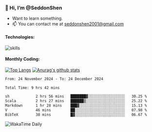 ### 👋 Hi, I’m @SeddonShen
- Want to learn something.
- 📫 You can contact me at seddonshen2001@gmail.com

#### Technologies:

![skills](https://skillicons.dev/icons?i=scala,js,html,css,bootstrap,jquery,c,cpp,cloudflare,django,docker,flask,git,github,githubactions,linux,latex,mysql,nodejs,ps,php,pr,py,raspberrypi,redis,unreal,v,vscode,vue,bash)

#### Monthly Coding:
[![Top Langs](https://github-readme-stats.vercel.app/api/top-langs?username=seddonshen&show_icons=true&locale=en&layout=compact&hide=html&langs_count=8)](https://github.com/SeddonShen/)
[![Anurag's github stats](https://github-readme-stats.vercel.app/api?username=SeddonShen&count_private=true&show_icons=true)](https://github.com/anuraghazra/github-readme-stats)
<!--START_SECTION:waka-->

```txt
From: 24 November 2024 - To: 24 December 2024

Total Time: 9 hrs 42 mins

sh            2 hrs 56 mins   ███████▓░░░░░░░░░░░░░░░░░   30.25 %
Scala         2 hrs 27 mins   ██████▒░░░░░░░░░░░░░░░░░░   25.22 %
Markdown      1 hr 28 mins    ███▓░░░░░░░░░░░░░░░░░░░░░   15.13 %
V             46 mins         ██░░░░░░░░░░░░░░░░░░░░░░░   07.98 %
BibTeX        38 mins         █▓░░░░░░░░░░░░░░░░░░░░░░░   06.67 %
```

<!--END_SECTION:waka-->

![WakaTime Daily](https://wakatime.com/share/@seddon2001/61a7e342-5f12-4fea-bf92-1fac161e97d6.svg)
<!---
SeddonShen/SeddonShen is a ✨ special ✨ repository because its `README.md` (this file) appears on your GitHub profile.
You can click the Preview link to take a look at your changes.
--->
